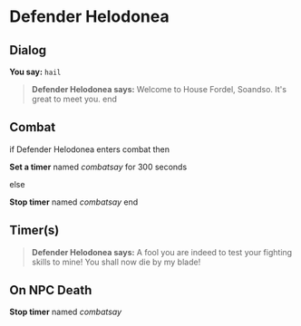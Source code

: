 # Defender Helodonea


## Dialog

**You say:** `hail`



>**Defender Helodonea says:** Welcome to House Fordel, Soandso.  It's great to meet you.
end



## Combat

if Defender Helodonea enters combat  then


**Set a timer** named *combatsay* for 300 seconds

else


**Stop timer** named *combatsay*
end



## Timer(s)

>**Defender Helodonea says:** A fool you are indeed to test your fighting skills to mine!  You shall now die by my blade!


## On NPC Death

**Stop timer** named *combatsay*